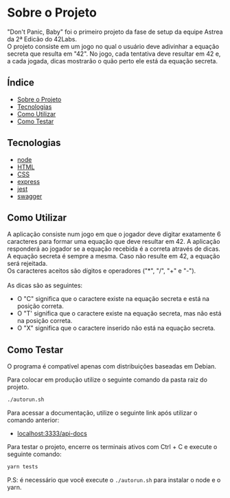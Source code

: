 # Sobre o Projeto

"Don't Panic, Baby" foi  o primeiro projeto da fase de setup da equipe Astrea da
2ª Edicão do 42Labs.</br>
O projeto consiste em um jogo no qual o usuário deve adivinhar
a equação secreta que resulta em "42". No jogo, cada tentativa deve resultar em 42 e, a cada jogada, dicas mostrarão o 
quão perto ele está da equação secreta.

## Índice

- [Sobre o Projeto](#Sobre-o-Projeto)
- [Tecnologias](#Tecnologias)
- [Como Utilizar](#Como-Utilizar)
- [Como Testar](#Como-Testar)

## Tecnologias

- [node](https://nodejs.org/en/)
- [HTML](https://developer.mozilla.org/pt-BR/docs/Web/HTML)
- [CSS](https://developer.mozilla.org/pt-BR/docs/Web/CSS)
- [express](https://expressjs.com/pt-br/starter/installing.html)
- [jest](https://jestjs.io/pt-BR/)
- [swagger](https://swagger.io)

## Como Utilizar

A aplicação consiste num jogo em que o jogador deve digitar exatamente 6 caracteres para formar uma equação que deve resultar em 42. A aplicação responderá ao jogador se a equação recebida é a correta através de dicas.</br>
A equação secreta é sempre a mesma. Caso não resulte em 42, a equação será rejeitada.</br>
Os caracteres aceitos são dígitos e operadores ("*", "/", "+" e "-").</br></br>
As dicas são as seguintes:
* O "C" significa que o caractere existe na equação secreta e está na posição correta.
* O "T' significa que o caractere existe na equação secreta, mas não está na posição correta.
* O "X" significa que o caractere inserido não está na equação secreta.

## Como Testar

O programa é compatível apenas com distribuições baseadas em Debian.

Para colocar em produção utilize o seguinte comando da pasta raiz do projeto. 

```sh
./autorun.sh
```

Para acessar a documentação, utilize o seguinte link após utilizar o comando anterior: 

- [localhost:3333/api-docs](http://localhost:3333/api-docs)

Para testar o projeto, encerre os terminais ativos com Ctrl + C e execute o seguinte comando:

```sh
yarn tests
```

P.S: é necessário que você execute o ```./autorun.sh``` para instalar o node e o yarn.

